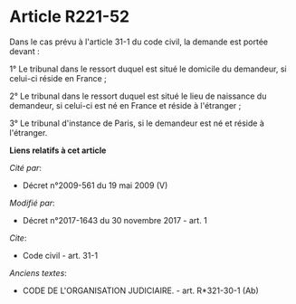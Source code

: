 # Article R221-52

Dans le cas prévu à l'article 31-1 du code civil, la demande est portée devant :

1° Le tribunal dans le ressort duquel est situé le domicile du demandeur, si celui-ci réside en France ;

2° Le tribunal dans le ressort duquel est situé le lieu de naissance du demandeur, si celui-ci est né en France et réside à
l'étranger ;

3° Le tribunal d'instance de Paris, si le demandeur est né et réside à l'étranger.

**Liens relatifs à cet article**

_Cité par_:

  - Décret n°2009-561 du 19 mai 2009 (V)

_Modifié par_:

  - Décret n°2017-1643 du 30 novembre 2017 - art. 1

_Cite_:

  - Code civil - art. 31-1

_Anciens textes_:

  - CODE DE L'ORGANISATION JUDICIAIRE. - art. R*321-30-1 (Ab)
